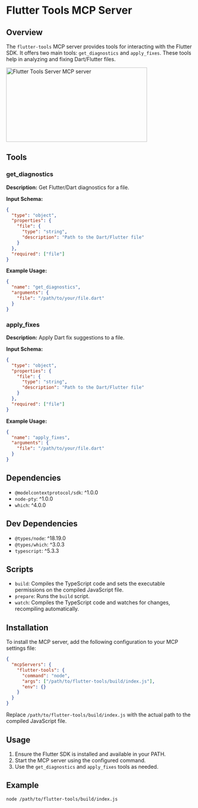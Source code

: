 # Flutter Tools MCP Server

## Overview

The `flutter-tools` MCP server provides tools for interacting with the Flutter SDK. It offers two main tools: `get_diagnostics` and `apply_fixes`. These tools help in analyzing and fixing Dart/Flutter files.

<a href="https://glama.ai/mcp/servers/4v3bx1viov"><img width="380" height="200" src="https://glama.ai/mcp/servers/4v3bx1viov/badge" alt="Flutter Tools Server MCP server" /></a>

## Tools

### get_diagnostics

**Description:** Get Flutter/Dart diagnostics for a file.

**Input Schema:**
```json
{
  "type": "object",
  "properties": {
    "file": {
      "type": "string",
      "description": "Path to the Dart/Flutter file"
    }
  },
  "required": ["file"]
}
```

**Example Usage:**
```json
{
  "name": "get_diagnostics",
  "arguments": {
    "file": "/path/to/your/file.dart"
  }
}
```

### apply_fixes

**Description:** Apply Dart fix suggestions to a file.

**Input Schema:**
```json
{
  "type": "object",
  "properties": {
    "file": {
      "type": "string",
      "description": "Path to the Dart/Flutter file"
    }
  },
  "required": ["file"]
}
```

**Example Usage:**
```json
{
  "name": "apply_fixes",
  "arguments": {
    "file": "/path/to/your/file.dart"
  }
}
```

## Dependencies

- `@modelcontextprotocol/sdk`: ^1.0.0
- `node-pty`: ^1.0.0
- `which`: ^4.0.0

## Dev Dependencies

- `@types/node`: ^18.19.0
- `@types/which`: ^3.0.3
- `typescript`: ^5.3.3

## Scripts

- `build`: Compiles the TypeScript code and sets the executable permissions on the compiled JavaScript file.
- `prepare`: Runs the `build` script.
- `watch`: Compiles the TypeScript code and watches for changes, recompiling automatically.

## Installation

To install the MCP server, add the following configuration to your MCP settings file:

```json
{
  "mcpServers": {
    "flutter-tools": {
      "command": "node",
      "args": ["/path/to/flutter-tools/build/index.js"],
      "env": {}
    }
  }
}
```

Replace `/path/to/flutter-tools/build/index.js` with the actual path to the compiled JavaScript file.

## Usage

1. Ensure the Flutter SDK is installed and available in your PATH.
2. Start the MCP server using the configured command.
3. Use the `get_diagnostics` and `apply_fixes` tools as needed.

## Example

```bash
node /path/to/flutter-tools/build/index.js
